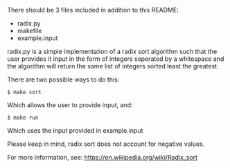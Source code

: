 There should be 3 files included in addition to this README:
- radix.py
- makefile
- example.input


radix.py is a simple implementation of a radix sort algorithm such that the user provides it input in the form of integers seperated by a whitespace and the algorithm will return the same list of integers sorted least the greatest.

There are two possible ways to do this:

```
$ make sort
```
Which allows the user to provide input, and:
```
$ make run
```
Which uses the input provided in example.input

Please keep in mind, radix sort does not account for negative values.

For more information, see: https://en.wikipedia.org/wiki/Radix_sort
